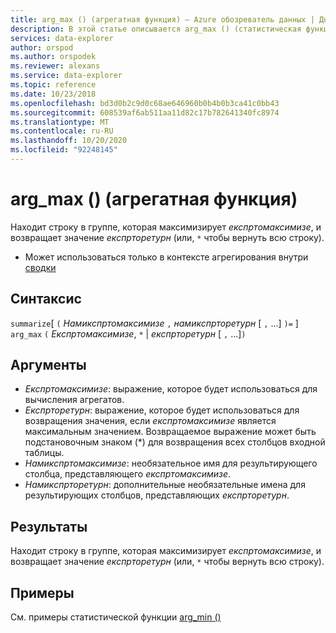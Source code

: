 ```yaml
---
title: arg_max () (агрегатная функция) — Azure обозреватель данных | Документация Майкрософт
description: В этой статье описывается arg_max () (статистическая функция) в обозреватель данных Azure.
services: data-explorer
author: orspod
ms.author: orspodek
ms.reviewer: alexans
ms.service: data-explorer
ms.topic: reference
ms.date: 10/23/2018
ms.openlocfilehash: bd3d0b2c9d0c68ae646960b0b4b0b3ca41c0bb43
ms.sourcegitcommit: 608539af6ab511aa11d82c17b782641340fc8974
ms.translationtype: MT
ms.contentlocale: ru-RU
ms.lasthandoff: 10/20/2020
ms.locfileid: "92248145"
---
```

# <a name="arg_max-aggregation-function"></a>arg_max () (агрегатная функция)

Находит строку в группе, которая максимизирует *експртомаксимизе*, и возвращает значение *експрторетурн* (или, `*` чтобы вернуть всю строку).

* Может использоваться только в контексте агрегирования внутри [сводки](summarizeoperator.md)

## <a name="syntax"></a>Синтаксис

`summarize`[ `(` *Намикспртомаксимизе* `,` *намикспрторетурн* [ `,` ...] `)=` ] `arg_max` `(` *Експртомаксимизе*, `*`  |  *експрторетурн* [ `,` ...]`)`

## <a name="arguments"></a>Аргументы

* *Експртомаксимизе*: выражение, которое будет использоваться для вычисления агрегатов. 
* *Експрторетурн*: выражение, которое будет использоваться для возвращения значения, если *експртомаксимизе* является максимальным значением. Возвращаемое выражение может быть подстановочным знаком (*) для возвращения всех столбцов входной таблицы.
* *Намикспртомаксимизе*: необязательное имя для результирующего столбца, представляющего *експртомаксимизе*.
* *Намикспрторетурн*: дополнительные необязательные имена для результирующих столбцов, представляющих *експрторетурн*.

## <a name="returns"></a>Результаты

Находит строку в группе, которая максимизирует *експртомаксимизе*, и возвращает значение *експрторетурн* (или, `*` чтобы вернуть всю строку).

## <a name="examples"></a>Примеры

См. примеры статистической функции [arg_min ()](arg-min-aggfunction.md)